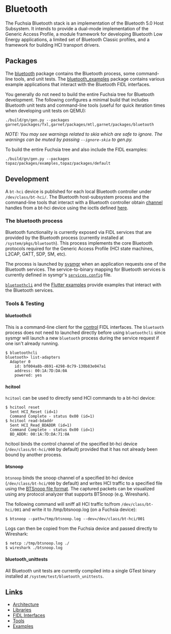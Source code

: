 Bluetooth
=========

The Fuchsia Bluetooth stack is an implementation of the Bluetooth 5.0 Host Subsystem. It intends to
provide a dual-mode implementation of the Generic Access Profile, a module framework for developing
Bluetooth Low Energy applications, a limited set of Bluetooth Classic profiles, and a framework for
building HCI transport drivers.

## Packages

The
[bluetooth](https://fuchsia.googlesource.com/garnet/+/master/packages/bluetooth) package contains
the Bluetooth process, some command-line tools, and unit tests. The
[bluetooth_examples](https://fuchsia.googlesource.com/topaz/+/master/examples/bluetooth)
package contains various example applications that interact with the Bluetooth FIDL interfaces.

You generally do not need to build the entire Fuchsia tree for Bluetooth development. The following
configures a minimal build that includes Bluetooth unit tests and command-line tools (useful for
quick iteration times when developing unit tests on QEMU):

```
./build/gn/gen.py --packages garnet/packages/fxl,garnet/packages/mtl,garnet/packages/bluetooth
```

*NOTE: You may see warnings related to skia which are safe to ignore. The warnings can be muted by
passing `--ignore-skia` to gen.py.*

To build the entire Fuchsia tree and also include the FIDL examples:

```
./build/gn/gen.py --packages topaz/packages/examples,topaz/packages/default
```

## Development

A `bt-hci` device is published for each local Bluetooth controller under `/dev/class/bt-hci/`. The
Bluetooth host-subsystem process and the command-line tools that interact with a Bluetooth
controller obtain
[channel](https://fuchsia.googlesource.com/zircon/+/master/docs/objects/channel.md) handles from a
bt-hci device using the ioctls defined
[here](https://fuchsia.googlesource.com/zircon/+/master/system/public/zircon/device/bt-hci.h).

### The bluetooth process

Bluetooth functionality is currently exposed via FIDL services that are provided by the Bluetooth
process (currently installed at `/system/pkgs/bluetooth`). This process implements the core
Bluetooth protocols required for the Generic Access Profile (HCI state machines, L2CAP, GATT,
SDP, SM, etc).

The process is launched by
[sysmgr](https://fuchsia.googlesource.com/garnet/+/master/bin/sysmgr/) when an application
requests one of the Bluetooth services. The service-to-binary mapping for Bluetooth services is
currently defined in sysmgr's
[`services.config`](https://fuchsia.googlesource.com/garnet/+/master/bin/sysmgr/services.config)
file.

[`bluetoothcli`](https://fuchsia.googlesource.com/garnet/+/master/bin/bluetooth_tools/bluetoothcli/) and
the [Flutter examples](examples) provide examples that interact with the Bluetooth services.

### Tools & Testing

#### bluetoothcli

This is a command-line client for the
[control](https://fuchsia.googlesource.com/garnet/+/master/public/lib/bluetooth/fidl/control.fidl) FIDL
interfaces. The `bluetooth` process does not need to launched directly before using `bluetoothcli`
since sysmgr will launch a new `bluetooth` process during the service request if one isn't
already running.

```
$ bluetoothcli
bluetooth> list-adapters
  Adapter 0
    id: bf004a8b-d691-4298-8c79-130b83e047a1
    address: 00:1A:7D:DA:0A
    powered: yes
```

#### hcitool

`hcitool` can be used to directly send HCI commands to a bt-hci device:

```
$ hcitool reset
  Sent HCI_Reset (id=1)
  Command Complete - status 0x00 (id=1)
$ hcitool read-bdaddr
  Sent HCI_Read_BDADDR (id=1)
  Command Complete - status 0x00 (id=1)
  BD_ADDR: 00:1A:7D:DA:71:0A
```

hcitool binds the control channel of the specified bt-hci device (`/dev/class/bt-hci/000` by
default) provided that it has not already been bound by another process.

#### btsnoop

`btsnoop` binds the snoop channel of a specified bt-hci device (`/dev/class/bt-hci/000` by
default) and writes HCI traffic to a specified file using the [BTSnoop file
format](http://www.fte.com/webhelp/bpa600/Content/Technical_Information/BT_Snoop_File_Format.htm).
The captured packets can be visualized using any protocol analyzer that supports BTSnoop (e.g.
Wireshark).

The following command will sniff all HCI traffic to/from `/dev/class/bt-hci/001` and write it to
/tmp/btsnoop.log (on a Fuchsia device):
```
$ btsnoop --path=/tmp/btsnoop.log --dev=/dev/class/bt-hci/001
```

Logs can then be copied from the Fuchsia device and passed directly to Wireshark:
```
$ netcp :/tmp/btsnoop.log ./
$ wireshark ./btsnoop.log
```

#### bluetooth_unittests

All Bluetooth unit tests are currently compiled into a single GTest binary installed at
`/system/test/bluetooth_unittests`.

## Links

+ [Architecture](docs/architecture.md)
+ [Libraries](lib/README.md)
+ [FIDL Interfaces](service/interfaces)
+ [Tools](tools)
+ [Examples](examples)
